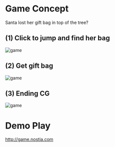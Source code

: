 # Game Concept

Santa lost her gift bag in top of the tree?

## (1) Click to jump and find her bag

![game](/jo8937/santajump/tree/master/assets/info-start.png)

## (2) Get gift bag

![game](/jo8937/santajump/tree/master/assets/info-goal.png)

## (3) Ending CG

![game](/jo8937/santajump/tree/master/assets/info-ending.png)

# Demo Play

http://game.nostia.com

